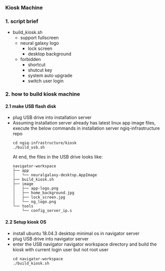 ### Kiosk Machine

### 1. script brief
- build_kiosk.sh
  - support fullscreen
  - neural galaxy logo
    - lock screen
    - desktop background
  - forbidden
    - shortcut
    - shutcut key
    - system auto upgrade
    - switch user login

### 2. how to build kiosk machine
#### 2.1 make USB flash disk
- plug USB drive into installation server
- Assuming installation server already has latest linux app image files, execute the below commands in installation server ngiq-infrastructure repo
  ```
  cd ngiq-infrastructure/kiosk
  ./build_usb.sh
  ```
  At end, the files in the USB drive looks like:
  ```
  navigator-workspace
  ├── app
  │   └── neuralgalaxy-desktop.AppImage
  ├── build_kiosk.sh
  ├── image
  │   ├── app-logo.png
  │   ├── home_background.jpg
  │   ├── lock_screen.jpg
  │   └── ng_logo.png
  └── tools
      └── config_server_ip.s
  ```
#### 2.2 Setup kiosk OS
- install ubuntu 18.04.3 desktop minimal os in navigator server
- plug USB drive into navigator server
- enter the USB navigator navigator workspace directory and build the kiosk with current login user but not root user
  ```
  cd navigator-workspace
  ./build_kiosk.sh
  ```
